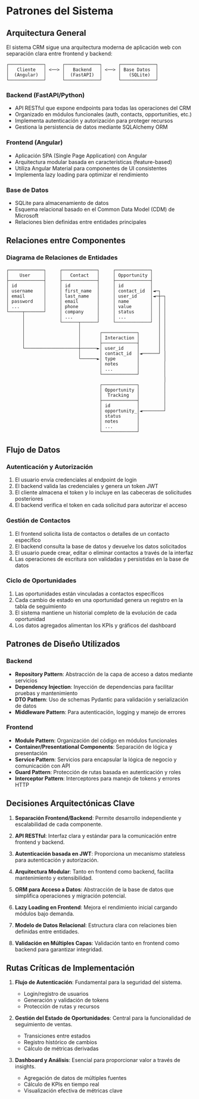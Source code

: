 # Patrones del Sistema

## Arquitectura General

El sistema CRM sigue una arquitectura moderna de aplicación web con separación clara entre frontend y backend:

```
┌─────────────┐      ┌─────────────┐      ┌─────────────┐
│   Cliente   │ <──> │   Backend   │ <──> │ Base Datos  │
│  (Angular)  │      │  (FastAPI)  │      │   (SQLite)  │
└─────────────┘      └─────────────┘      └─────────────┘
```

### Backend (FastAPI/Python)
- API RESTful que expone endpoints para todas las operaciones del CRM
- Organizado en módulos funcionales (auth, contacts, opportunities, etc.)
- Implementa autenticación y autorización para proteger recursos
- Gestiona la persistencia de datos mediante SQLAlchemy ORM

### Frontend (Angular)
- Aplicación SPA (Single Page Application) con Angular
- Arquitectura modular basada en características (feature-based)
- Utiliza Angular Material para componentes de UI consistentes
- Implementa lazy loading para optimizar el rendimiento

### Base de Datos
- SQLite para almacenamiento de datos
- Esquema relacional basado en el Common Data Model (CDM) de Microsoft
- Relaciones bien definidas entre entidades principales

## Relaciones entre Componentes

### Diagrama de Relaciones de Entidades

```
┌─────────────┐     ┌─────────────┐     ┌─────────────┐
│    User     │     │   Contact   │     │ Opportunity │
├─────────────┤     ├─────────────┤     ├─────────────┤
│ id          │     │ id          │     │ id          │
│ username    │     │ first_name  │     │ contact_id  │◄─┐
│ email       │     │ last_name   │     │ user_id     │◄─┼─┐
│ password    │     │ email       │     │ name        │  │ │
│ ...         │     │ phone       │     │ value       │  │ │
└─────┬───────┘     │ company     │     │ status      │  │ │
      │             │ ...         │     │ ...         │  │ │
      │             └──────┬──────┘     └─────────────┘  │ │
      │                    │                             │ │
      │                    │       ┌─────────────┐       │ │
      │                    │       │ Interaction │       │ │
      │                    │       ├─────────────┤       │ │
      └────────────────────┼──────►│ user_id     │       │ │
                           │       │ contact_id  │◄──────┘ │
                           └──────►│ type        │         │
                                   │ notes       │         │
                                   │ ...         │         │
                                   └─────────────┘         │
                                                           │
                                   ┌─────────────┐         │
                                   │ Opportunity │         │
                                   │  Tracking   │         │
                                   ├─────────────┤         │
                                   │ id          │         │
                                   │ opportunity_│◄────────┘
                                   │ status      │
                                   │ notes       │
                                   │ ...         │
                                   └─────────────┘
```

## Flujo de Datos

### Autenticación y Autorización
1. El usuario envía credenciales al endpoint de login
2. El backend valida las credenciales y genera un token JWT
3. El cliente almacena el token y lo incluye en las cabeceras de solicitudes posteriores
4. El backend verifica el token en cada solicitud para autorizar el acceso

### Gestión de Contactos
1. El frontend solicita lista de contactos o detalles de un contacto específico
2. El backend consulta la base de datos y devuelve los datos solicitados
3. El usuario puede crear, editar o eliminar contactos a través de la interfaz
4. Las operaciones de escritura son validadas y persistidas en la base de datos

### Ciclo de Oportunidades
1. Las oportunidades están vinculadas a contactos específicos
2. Cada cambio de estado en una oportunidad genera un registro en la tabla de seguimiento
3. El sistema mantiene un historial completo de la evolución de cada oportunidad
4. Los datos agregados alimentan los KPIs y gráficos del dashboard

## Patrones de Diseño Utilizados

### Backend
- **Repository Pattern**: Abstracción de la capa de acceso a datos mediante servicios
- **Dependency Injection**: Inyección de dependencias para facilitar pruebas y mantenimiento
- **DTO Pattern**: Uso de schemas Pydantic para validación y serialización de datos
- **Middleware Pattern**: Para autenticación, logging y manejo de errores

### Frontend
- **Module Pattern**: Organización del código en módulos funcionales
- **Container/Presentational Components**: Separación de lógica y presentación
- **Service Pattern**: Servicios para encapsular la lógica de negocio y comunicación con API
- **Guard Pattern**: Protección de rutas basada en autenticación y roles
- **Interceptor Pattern**: Interceptores para manejo de tokens y errores HTTP

## Decisiones Arquitectónicas Clave

1. **Separación Frontend/Backend**: Permite desarrollo independiente y escalabilidad de cada componente.

2. **API RESTful**: Interfaz clara y estándar para la comunicación entre frontend y backend.

3. **Autenticación basada en JWT**: Proporciona un mecanismo stateless para autenticación y autorización.

4. **Arquitectura Modular**: Tanto en frontend como backend, facilita mantenimiento y extensibilidad.

5. **ORM para Acceso a Datos**: Abstracción de la base de datos que simplifica operaciones y migración potencial.

6. **Lazy Loading en Frontend**: Mejora el rendimiento inicial cargando módulos bajo demanda.

7. **Modelo de Datos Relacional**: Estructura clara con relaciones bien definidas entre entidades.

8. **Validación en Múltiples Capas**: Validación tanto en frontend como backend para garantizar integridad.

## Rutas Críticas de Implementación

1. **Flujo de Autenticación**: Fundamental para la seguridad del sistema.
   - Login/registro de usuarios
   - Generación y validación de tokens
   - Protección de rutas y recursos

2. **Gestión del Estado de Oportunidades**: Central para la funcionalidad de seguimiento de ventas.
   - Transiciones entre estados
   - Registro histórico de cambios
   - Cálculo de métricas derivadas

3. **Dashboard y Análisis**: Esencial para proporcionar valor a través de insights.
   - Agregación de datos de múltiples fuentes
   - Cálculo de KPIs en tiempo real
   - Visualización efectiva de métricas clave

